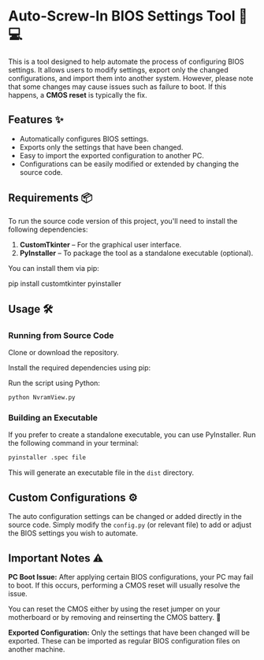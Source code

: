 
# Auto-Screw-In BIOS Settings Tool 🔧💻

This is a tool designed to help automate the process of configuring BIOS settings. It allows users to modify settings, export only the changed configurations, and import them into another system. However, please note that some changes may cause issues such as failure to boot. If this happens, a **CMOS reset** is typically the fix.

## Features ✨

- Automatically configures BIOS settings.
- Exports only the settings that have been changed. 
- Easy to import the exported configuration to another PC.
- Configurations can be easily modified or extended by changing the source code.

## Requirements 📦

To run the source code version of this project, you'll need to install the following dependencies:

1. **CustomTkinter** – For the graphical user interface.
2. **PyInstaller** – To package the tool as a standalone executable (optional).

You can install them via pip:

pip install customtkinter pyinstaller


## Usage 🛠️

### Running from Source Code

Clone or download the repository.

Install the required dependencies using pip:

Run the script using Python:

```bash
python NvramView.py
```

### Building an Executable

If you prefer to create a standalone executable, you can use PyInstaller. Run the following command in your terminal:

```bash
pyinstaller .spec file
```

This will generate an executable file in the `dist` directory.

## Custom Configurations ⚙️

The auto configuration settings can be changed or added directly in the source code. Simply modify the `config.py` (or relevant file) to add or adjust the BIOS settings you wish to automate.

## Important Notes ⚠️

**PC Boot Issue:** After applying certain BIOS configurations, your PC may fail to boot. If this occurs, performing a CMOS reset will usually resolve the issue.

You can reset the CMOS either by using the reset jumper on your motherboard or by removing and reinserting the CMOS battery. 🔋

**Exported Configuration:** Only the settings that have been changed will be exported. These can be imported as regular BIOS configuration files on another machine.
